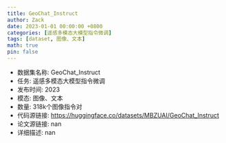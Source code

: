 ```yaml
---
title: GeoChat_Instruct
author: Zack
date: 2023-01-01 00:00:00 +0800
categories: [遥感多模态大模型指令微调]
tags: [dataset, 图像、文本]
math: true
pin: false
---
```


- 数据集名称: GeoChat_Instruct
- 任务: 遥感多模态大模型指令微调
- 发布时间: 2023
- 模态: 图像、文本
- 数量: 318k个图像指令对
- 代码源链接: https://huggingface.co/datasets/MBZUAI/GeoChat_Instruct
- 论文源链接: nan
- 详细描述: nan
